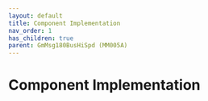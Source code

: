 ```yaml
---
layout: default
title: Component Implementation
nav_order: 1
has_children: true
parent: GmMsg180BusHiSpd (MM005A)
---
```

# Component Implementation
